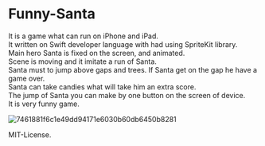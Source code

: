 # Funny-Santa

It is a game what can run on iPhone and iPad.</br>
It written on Swift developer language with had using SpriteKit library.</br>
Main hero Santa is fixed on the screen, and animated.</br>
Scene is moving and it imitate a run of Santa.</br>
Santa must to jump above gaps and trees. If Santa get on the gap he have a game over.</br>
Santa can take candies what will take him an extra score.</br>
The jump of Santa you can make by one button on the screen of device.</br>
It is very funny game.</br>

![7461881f6c1e49dd94171e6030b60db6450b8281](https://user-images.githubusercontent.com/15982074/126675576-2997026b-e339-45a0-af86-52590e416662.gif)


MIT-License.
